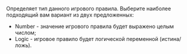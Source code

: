 Определяет тип данного игрового правила. Выберите наиболее подходящий вам вариант из двух предложенных:

* Number - значение игрового правила будет выражено целым числом;
* Logic - игровое правило будет логической переменной (истина/ложь).